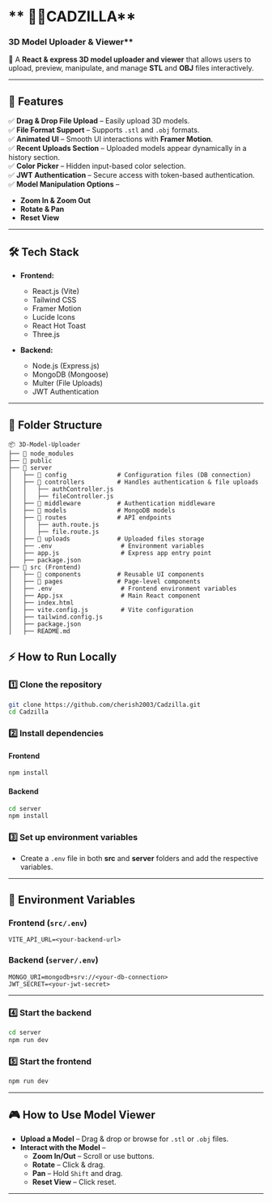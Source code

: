 # ** ✍🏻CADZILLA**  

### 3D Model Uploader & Viewer**  

🚀 A **React & express 3D model uploader and viewer** that allows users to upload, preview, manipulate, and manage **STL** and **OBJ** files interactively.

---

## **📌 Features**  

✅ **Drag & Drop File Upload** – Easily upload 3D models.  
✅ **File Format Support** – Supports `.stl` and `.obj` formats.  
✅ **Animated UI** – Smooth UI interactions with **Framer Motion**.  
✅ **Recent Uploads Section** – Uploaded models appear dynamically in a history section.  
✅ **Color Picker** – Hidden input-based color selection.  
✅ **JWT Authentication** – Secure access with token-based authentication.  
✅ **Model Manipulation Options** –  
   - **Zoom In & Zoom Out**  
   - **Rotate & Pan**  
   - **Reset View**  

---

## **🛠️ Tech Stack**  

- **Frontend:**  
  - React.js (Vite)  
  - Tailwind CSS  
  - Framer Motion  
  - Lucide Icons  
  - React Hot Toast  
  - Three.js  

- **Backend:**  
  - Node.js (Express.js)  
  - MongoDB (Mongoose)  
  - Multer (File Uploads)  
  - JWT Authentication  

---

## **📂 Folder Structure**  

```
📦 3D-Model-Uploader
├── 📂 node_modules
├── 📂 public
├── 📂 server
│   ├── 📂 config              # Configuration files (DB connection)
│   ├── 📂 controllers         # Handles authentication & file uploads
│   │   ├── authController.js
│   │   ├── fileController.js
│   ├── 📂 middleware          # Authentication middleware
│   ├── 📂 models              # MongoDB models
│   ├── 📂 routes              # API endpoints
│   │   ├── auth.route.js
│   │   ├── file.route.js
│   ├── 📂 uploads             # Uploaded files storage
│   ├── .env                   # Environment variables
│   ├── app.js                 # Express app entry point
│   ├── package.json
├── 📂 src (Frontend)
│   ├── 📂 components          # Reusable UI components
│   ├── 📂 pages               # Page-level components
│   ├── .env                   # Frontend environment variables
│   ├── App.jsx                # Main React component
│   ├── index.html
│   ├── vite.config.js         # Vite configuration
│   ├── tailwind.config.js
│   ├── package.json
│   ├── README.md
```


## **⚡ How to Run Locally**  

### **1️⃣ Clone the repository**  
```sh
git clone https://github.com/cherish2003/Cadzilla.git
cd Cadzilla
```

### **2️⃣ Install dependencies**  

#### **Frontend**
```sh
npm install
```

#### **Backend**
```sh
cd server
npm install
```

### **3️⃣ Set up environment variables**  
- Create a `.env` file in both **src** and **server** folders and add the respective variables.

---

## **📄 Environment Variables**  

### **Frontend (`src/.env`)**
```
VITE_API_URL=<your-backend-url>
```

### **Backend (`server/.env`)**
```
MONGO_URI=mongodb+srv://<your-db-connection>
JWT_SECRET=<your-jwt-secret>
```

---

### **4️⃣ Start the backend**
```sh
cd server
npm run dev
```

### **5️⃣ Start the frontend**
```sh
npm run dev
```

---

## **🎮 How to Use Model Viewer**  

- **Upload a Model** – Drag & drop or browse for `.stl` or `.obj` files.  
- **Interact with the Model** –  
  - **Zoom In/Out** – Scroll or use buttons.  
  - **Rotate** – Click & drag.  
  - **Pan** – Hold `Shift` and drag.  
  - **Reset View** – Click reset.  

---
